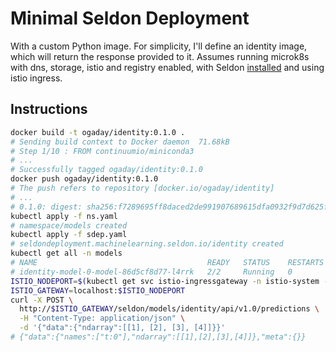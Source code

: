 # Minimal Seldon Deployment

With a custom Python image. For simplicity, I'll define an identity image,
which will return the response provided to it. Assumes running microk8s with
dns, storage, istio and registry enabled, with Seldon
[installed](https://github.com/SeldonIO/seldon-core#install-seldon-core) and
using istio ingress.


## Instructions

```bash
docker build -t ogaday/identity:0.1.0 .
# Sending build context to Docker daemon  71.68kB
# Step 1/10 : FROM continuumio/miniconda3
# ...
# Successfully tagged ogaday/identity:0.1.0
docker push ogaday/identity:0.1.0
# The push refers to repository [docker.io/ogaday/identity]
# ...
# 0.1.0: digest: sha256:f7289695ff8daced2de991907689615dfa0932f9d7d625fdeb1d751d1ee7272a size: 1580
kubectl apply -f ns.yaml
# namespace/models created
kubectl apply -f sdep.yaml
# seldondeployment.machinelearning.seldon.io/identity created
kubectl get all -n models
# NAME                                      READY   STATUS    RESTARTS   AGE
# identity-model-0-model-86d5cf8d77-l4rrk   2/2     Running   0          2m24s
ISTIO_NODEPORT=$(kubectl get svc istio-ingressgateway -n istio-system -o jsonpath='{.spec.ports[?(@.name=="http2")].nodePort}')
ISTIO_GATEWAY=localhost:$ISTIO_NODEPORT
curl -X POST \
  http://$ISTIO_GATEWAY/seldon/models/identity/api/v1.0/predictions \
  -H "Content-Type: application/json" \
  -d '{"data":{"ndarray":[[1], [2], [3], [4]]}}'
# {"data":{"names":["t:0"],"ndarray":[[1],[2],[3],[4]]},"meta":{}}
```

